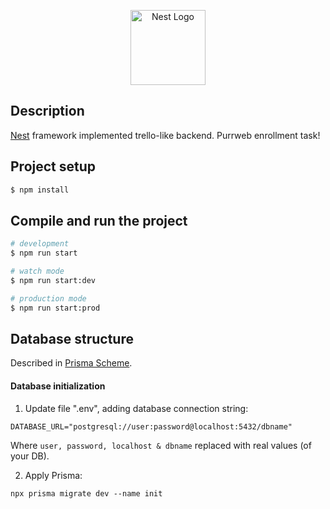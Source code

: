 <p align="center">
  <a href="http://nestjs.com/" target="blank"><img src="https://nestjs.com/img/logo-small.svg" width="120" alt="Nest Logo" /></a>
</p>

[circleci-image]: https://img.shields.io/circleci/build/github/nestjs/nest/master?token=abc123def456
[circleci-url]: https://circleci.com/gh/nestjs/nest


## Description

[Nest](https://github.com/nestjs/nest) framework implemented trello-like backend. Purrweb enrollment task!

## Project setup

```bash
$ npm install
```

## Compile and run the project

```bash
# development
$ npm run start

# watch mode
$ npm run start:dev

# production mode
$ npm run start:prod
```

## Database structure

Described in [Prisma Scheme](./prisma/schema.prisma). 
#### Database initialization
1) Update file ".env", adding database connection string:
```
DATABASE_URL="postgresql://user:password@localhost:5432/dbname"
```
Where `user, password, localhost & dbname` replaced with real values (of your DB).

2) Apply Prisma:
```
npx prisma migrate dev --name init
```
